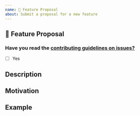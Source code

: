 ```yaml
---
name: 🚀 Feature Proposal
about: Submit a proposal for a new feature
---
```


## 🚀 Feature Proposal

### Have you read the [contributing guidelines on issues?](https://github.com/saucelabs/sauce-docs/blob/main/docs/contributing.md#reporting-bugs)

- [ ] Yes

## Description

<!--A clear and concise description of what the feature is.-->

## Motivation

<!--Please outline the motivation for the proposal.-->

## Example

<!--Please provide an example for how this feature would be used.-->
